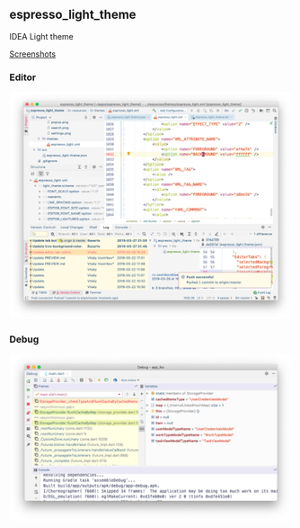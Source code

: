 ## espresso_light_theme
IDEA Light theme

[Screenshots](PREVIEW.md)

### Editor
![Espresso light theme editor window](/docs/screenshots/editor.png)


### Debug
![Espresso light theme debug window](/docs/screenshots/debug_window.png)
